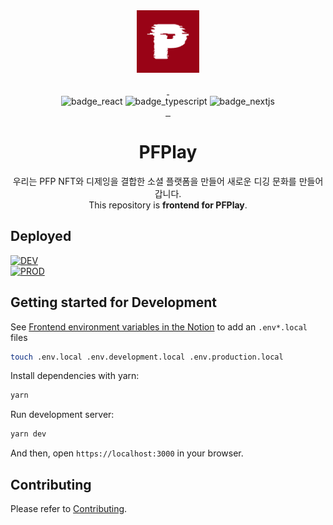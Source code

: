 <div align="center">
  <img src="../public/images/Logo/Symbol_medium_red.png" alt="Logo" width="100px">
  <br />
  <br />
  <a aria-label="Node Version" href="https://chequer.slack.com/archives/C046888P2Q0">
      <img alt="" src="https://img.shields.io/badge/node->=18.19.0-339933?logo=nodedotjs">
  </a>
  <a aria-label="Npm Version" href="https://chequer.slack.com/archives/C046888P2Q0">
      <img alt="" src="https://img.shields.io/badge/npm->=10.2.3-CB3837?logo=npm">
  </a>
  <br />
  <img alt="badge_react" src="https://img.shields.io/badge/React-61DAFB?style=for-the-badge&logo=React&logoColor=black" />
  <img alt="badge_typescript" src="https://img.shields.io/badge/typescript-3178C6?style=for-the-badge&logo=typescript&logoColor=white" />
  <img alt="badge_nextjs" src="https://img.shields.io/badge/NEXT.JS-000000?style=for-the-badge&logo=next.js&logoColor=white" />
  <br />
  <a aria-label="Front Slack Channel" href="https://pfplay.slack.com/archives/C051ZQSV205">
      <img alt="" src="https://img.shields.io/badge/slack-4A154B?logo=slack">
  </a>
  <a aria-label="Front Notion Notion" href="https://www.notion.so/pfplay/FE-5e7cd836945f47b98c49e2c66e4bf949?pvs=4">
      <img alt="" src="https://img.shields.io/badge/wiki-black?logo=notion">
  </a>
  <a aria-label="Figma" href="https://www.figma.com/file/9I5PR6OqN8cHJ7WVTOKe00/PFPlay-GUI-%EC%84%A4%EA%B3%84%EC%84%9C-%ED%95%A9%EB%B3%B8?type=design&node-id=1%3A17&mode=design&t=v01tSWKTB86CkcfO-1">
      <img alt="" src="https://img.shields.io/badge/Figma-black?logo=figma&logoColor=F24E1E">
  </a>
  <h1>PFPlay</h1>
  <p>
      우리는 PFP NFT와 디제잉을 결합한 소셜 플랫폼을 만들어 새로운 디깅 문화를 만들어갑니다.
      <br />
      This repository is <strong>frontend for PFPlay</strong>.
  </p>
</div>

## Deployed

[![DEV](https://img.shields.io/badge/DEV-https%3A%2F%2Fpfplay--web.vercel.app-blue)](https://pfplay-web.vercel.app)
<br/>
[![PROD](https://img.shields.io/badge/PROD-https%3A%2F%2Fpfplay.io-blue)](https://pfplay.io)

## Getting started for Development

See [Frontend environment variables in the Notion](https://www.notion.so/pfplay/FE-bf4846ff10e74216871d972effa252c2?pvs=4) to add an `.env*.local` files

```bash
touch .env.local .env.development.local .env.production.local
```

Install dependencies with yarn:

```bash
yarn
```

Run development server:

```bash
yarn dev
```

And then, open `https://localhost:3000` in your browser.

## Contributing

Please refer to [Contributing](./CONTRIBUTING.md).
